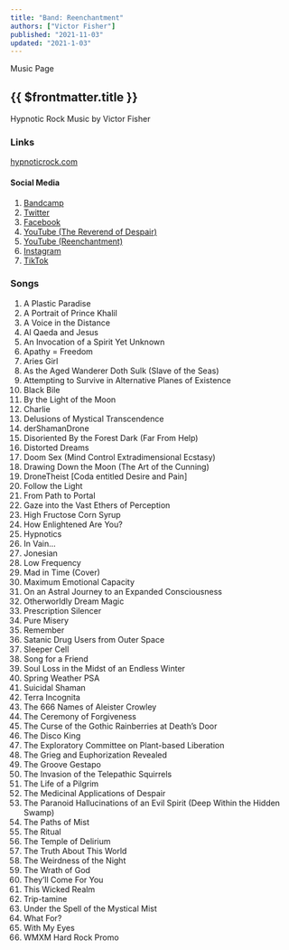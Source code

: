 ```yaml
---
title: "Band: Reenchantment"
authors: ["Victor Fisher"]
published: "2021-11-03"
updated: "2021-1-03"
---
```


<g-link to="/music">Music Page</g-link>

## {{ $frontmatter.title }}

Hypnotic Rock Music by Victor Fisher

### Links

<a href="http://hypnoticrock.com">hypnoticrock.com</a>

#### Social Media

1. <a href="https://reenchantment.bandcamp.com">Bandcamp</a>
2. <a href="https://twitter.com/hypnoticrock">Twitter</a>
3. <a href="https://www.facebook.com/hypnoticrock">Facebook</a>
4. <a href="https://www.youtube.com/user/reverendofdespair">YouTube (The Reverend of Despair)</a>
5. <a href="https://www.youtube.com/channel/UCUty3MJPa-JrdNLJtiSxttA">YouTube (Reenchantment)</a>
6. <a href="https://www.instagram.com/hypnoticrock">Instagram</a>
7. <a href="https://www.tiktok.com/@hypnoticrock">TikTok</a>
<!-- * Snapchat -->

### Songs
1. <g-link to="/song/a-plastic-paradise">A Plastic Paradise</g-link>
2. <g-link to="/song/a-portrait-of-prince-khalil">A Portrait of Prince Khalil</g-link>
3. <g-link to="/song/a-voice-in-the-distance">A Voice in the Distance</g-link>
4. <g-link to="/song/al-qaeda-and-jesus">Al Qaeda and Jesus</g-link>
5. <g-link to="/song/an-invocation-of-a-spirit-yet-unknown">An Invocation of a Spirit Yet Unknown</g-link>
6. <g-link to="/song/apathy-equals-freedom">Apathy = Freedom</g-link>
7. <g-link to="/song/aries-girl">Aries Girl</g-link>
8. <g-link to="/song/as-the-aged-wanderer-doth-sulk-slave-of-the-seas">As the Aged Wanderer Doth Sulk (Slave of the Seas)</g-link>
9. <g-link to="/song/attempting-to-survive-in-alternative-planes-of-existence">Attempting to Survive in Alternative Planes of Existence</g-link>
10. <g-link to="/song/black-bile">Black Bile</g-link>
11. <g-link to="/song/by-the-light-of-the-moon">By the Light of the Moon</g-link>
12. <g-link to="/song/charlie">Charlie</g-link>
13. <g-link to="/song/delusions-of-mystical-transcendence">Delusions of Mystical Transcendence</g-link>
14. <g-link to="/song/der-shaman-drone">derShamanDrone</g-link>
15. <g-link to="/song/disoriented-by-the-forest-dark-far-from-help">Disoriented By the Forest Dark (Far From Help)</g-link>
16. <g-link to="/song/distorted-dreams">Distorted Dreams</g-link>
17. <g-link to="/song/doom-sex-mind-control-extradimensional-ecstasy">Doom Sex (Mind Control Extradimensional Ecstasy)</g-link>
18. <g-link to="/song/drawing-down-the-moon-the-art-of-the-cunning">Drawing Down the Moon (The Art of the Cunning)</g-link>
19. <g-link to="/song/drone-theist-coda-entitled-desire-and-pain">DroneTheist [Coda entitled Desire and Pain]</g-link>
20. <g-link to="/song/follow-the-light">Follow the Light</g-link>
21. <g-link to="/song/from-path-to-portal">From Path to Portal</g-link>
22. <g-link to="/song/gaze-into-the-vast-ethers-of-perception">Gaze into the Vast Ethers of Perception</g-link>
23. <g-link to="/song/high-fructose-corn-syrup">High Fructose Corn Syrup</g-link>
24. <g-link to="/song/how-enlightened-are-you">How Enlightened Are You?</g-link>
25. <g-link to="/song/hypnotics">Hypnotics</g-link>
26. <g-link to="/song/in-vain">In Vain...</g-link>
27. <g-link to="/song/jonesian">Jonesian</g-link>
28. <g-link to="/song/low-frequency">Low Frequency</g-link>
29. <g-link to="/song/mad-in-time-cover">Mad in Time (Cover)</g-link>
30. <g-link to="/song/maximum-emotional-capacity">Maximum Emotional Capacity</g-link>
31. <g-link to="/song/on-an-astral-journey-to-an-expanded-consciousness">On an Astral Journey to an Expanded Consciousness</g-link>
32. <g-link to="/song/otherworldly-dream-magic">Otherworldly Dream Magic</g-link>
33. <g-link to="/song/prescription-silencer">Prescription Silencer</g-link>
34. <g-link to="/song/pure-misery">Pure Misery</g-link>
35. <g-link to="/song/remember">Remember</g-link>
36. <g-link to="/song/satanic-drug-users-from-outer-space">Satanic Drug Users from Outer Space</g-link>
37. <g-link to="/song/sleeper-cell">Sleeper Cell</g-link>
38. <g-link to="/song/song-for-a-friend">Song for a Friend</g-link>
39. <g-link to="/song/soul-loss-in-the-midst-of-an-endless-winter">Soul Loss in the Midst of an Endless Winter</g-link>
40. <g-link to="/song/spring-weather-psa">Spring Weather PSA</g-link>
41. <g-link to="/song/suicidal-shaman">Suicidal Shaman</g-link>
42. <g-link to="/song/terra-incognita">Terra Incognita</g-link>
43. <g-link to="/song/the-666-names-of-aleister-crowley">The 666 Names of Aleister Crowley</g-link>
44. <g-link to="/song/the-ceremony-of-forgiveness">The Ceremony of Forgiveness</g-link>
45. <g-link to="/song/the-curse-of-the-gothic-rainberries-at-deaths-door">The Curse of the Gothic Rainberries at Death’s Door</g-link>
46. <g-link to="/song/the-disco-king">The Disco King</g-link>
47. <g-link to="/song/the-exploratory-committee-on-plant-based-liberation">The Exploratory Committee on Plant-based Liberation</g-link>
48. <g-link to="/song/the-grieg-and-euphorization-revealed">The Grieg and Euphorization Revealed</g-link>
49. <g-link to="/song/the-groove-gestapo">The Groove Gestapo</g-link>
50. <g-link to="/song/the-invasion-of-the-telepathic-squirrels">The Invasion of the Telepathic Squirrels</g-link>
51. <g-link to="/song/the-life-of-a-pilgrim">The Life of a Pilgrim</g-link>
52. <g-link to="/song/the-medicinal-applications-of-despair">The Medicinal Applications of Despair</g-link>
53. <g-link to="/song/the-paranoid-hallucinations-of-an-evil-spirit-deep-within-the-hidden-swamp">The Paranoid Hallucinations of an Evil Spirit (Deep Within the Hidden Swamp)</g-link>
54. <g-link to="/song/the-paths-of-mist">The Paths of Mist</g-link>
55. <g-link to="/song/the-ritual">The Ritual</g-link>
56. <g-link to="/song/the-temple-of-delirium">The Temple of Delirium</g-link>
57. <g-link to="/song/the-truth-about-this-world">The Truth About This World</g-link>
58. <g-link to="/song/the-weirdness-of-the-night">The Weirdness of the Night</g-link>
59. <g-link to="/song/the-wrath-of-god">The Wrath of God</g-link>
60. <g-link to="/song/theyll-come-for-you">They’ll Come For You</g-link>
61. <g-link to="/song/this-wicked-realm">This Wicked Realm</g-link>
62. <g-link to="/song/trip-tamine">Trip-tamine</g-link>
63. <g-link to="/song/under-the-spell-of-the-mystical-mist">Under the Spell of the Mystical Mist</g-link>
64. <g-link to="/song/what-for">What For?</g-link>
65. <g-link to="/song/with-my-eyes">With My Eyes</g-link>
66. <g-link to="/song/wmxm-hard-rock-promo">WMXM Hard Rock Promo</g-link>
